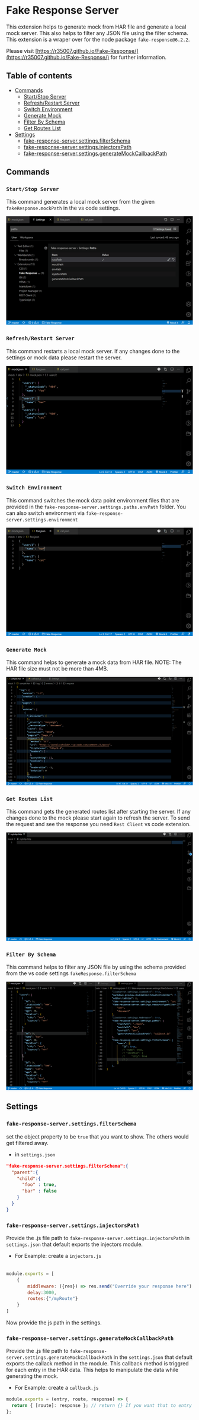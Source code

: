 # Fake Response Server[](#fake-response-server)

This extension helps to generate mock from HAR file and generate a local mock server.
This also helps to filter any JSON file using the filter schema.
This extension is a wraper over for the node package `fake-response@6.2.2`.

Please visit [https://r35007.github.io/Fake-Response/](https://r35007.github.io/Fake-Response/) for further information.

## Table of contents

- [Commands](#commands)
  - [Start/Stop Server](#start/stop-server)
  - [Refresh/Restart Server](#Refresh/ReStart-server)
  - [Switch Environment](#switch-environment)
  - [Generate Mock](#generate-mock)
  - [Filter By Schema](#filter-by-schema)
  - [Get Routes List](#get-routes-list)
- [Settings](#settings)
  - [fake-response-server.settings.filterSchema](#fake-response-server.settings.filterschema)
  - [fake-response-server.settings.injectorsPath](#fake-response-server.settings.injectorspath)
  - [fake-response-server.settings.generateMockCallbackPath](#fake-response-server.settings.generatemockcallbackpath)

## Commands

### `Start/Stop Server`

This command generates a local mock server from the given `fakeResponse.mockPath` in the vs code settings.

![Start or Stop Server](https://github.com/R35007/fake-response-server/blob/master/images/start_stop.gif?raw=true)

### `Refresh/Restart Server`

This command restarts a local mock server. If any changes done to the settings or mock data please restart the server.

![Refresh or Restart Server](https://github.com/R35007/fake-response-server/blob/master/images/refresh_restart.gif?raw=true)

### `Switch Environment`

This command switches the mock data point environment files that are provided in the `fake-response-server.settings.paths.envPath` folder. You can also switch environment via `fake-response-server.settings.environment`

![Switch Environment](https://github.com/R35007/fake-response-server/blob/master/images/switch_environment.gif?raw=true)

### `Generate Mock`

This command helps to generate a mock data from HAR file. NOTE: The HAR file size must not be more than 4MB.

![Generate Mock](https://github.com/R35007/fake-response-server/blob/master/images/generate_mock.gif?raw=true)

### `Get Routes List`

This command gets the generated routes list after starting the server.
If any changes done to the mock please start again to refresh the server.
To send the request and see the response you need `Rest Client` vs code extension.

![Get Routes List](https://github.com/R35007/fake-response-server/blob/master/images/get_routes_list.gif?raw=true)

### `Filter By Schema`

This command helps to filter any JSON file by using the schema provided from the vs code settings `fakeResponse.filterSchema`

![Filter JSON](https://github.com/R35007/fake-response-server/blob/master/images/filter_by_schema.gif?raw=true)

## Settings

### `fake-response-server.settings.filterSchema`

set the object property to be `true` that you want to show. The others would get filtered away.

- in `settings.json`

```json
"fake-response-server.settings.filterSchema":{
  "parent":{
    "child":{
      "foo" : true,
      "bar" : false
    }
  }
}
```

### `fake-response-server.settings.injectorsPath`

Provide the .js file path to `fake-response-server.settings.injectorsPath` in `settings.json` that default exports the injectors module.

- For Example: create a `injectors.js`

```js

module.exports = [
    {
        middleware: ({res}) => res.send("Override your response here")
        delay:3000,
        routes:{"/myRoute"}
    }
]
```

Now provide the js path in the settings.

### `fake-response-server.settings.generateMockCallbackPath`

Provide the .js file path to `fake-response-server.settings.generateMockCallbackPath` in the `settings.json` that default exports the callack method in the module.
This callback method is triggred for each entry in the HAR data. This helps to manipulate the data while generating the mock.

- For Example: create a `callback.js`

```js
module.exports = (entry, route, response) => {
  return { [route]: response }; // return {} If you want that to entry to filter it out.
};
```
